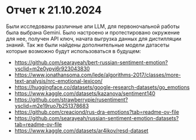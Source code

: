 # Отчет к 21.10.2024
Были исследованы различные апи LLM, для первоночальной работы была выбрана Gemini. Было настроено и протестировано окружение для нее, получен API ключ,  начата выгрузка данных для дистилляции знаний.
Так же были найдены дополнительные модели датасеты которые возможно будут использоваться в будущем:
- https://github.com/searayeah/bert-russian-sentiment-emotion?ysclid=m2e0ypyi6r923043830
- https://www.jonathansoma.com/lede/algorithms-2017/classes/more-text-analysis/nrc-emotional-lexicon/
- https://huggingface.co/datasets/google-research-datasets/go_emotions
- https://www.kaggle.com/datasets/kazanova/sentiment140
- https://github.com/strawberrypie/rusentiment?ysclid=m2e19ruo7b251378683
- https://github.com/creaciond/rus-dra-emotions?tab=readme-ov-file
- https://github.com/searayeah/russian-sentiment-emotion-datasets?tab=readme-ov-file
- https://www.kaggle.com/datasets/ar4ikov/resd-dataset
  


